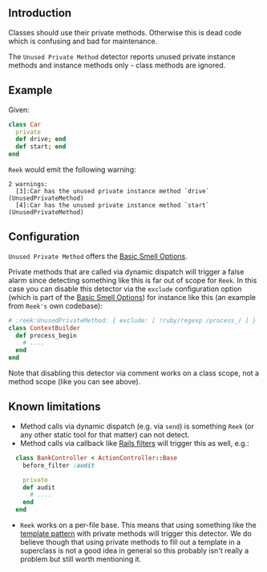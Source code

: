 ## Introduction

Classes should use their private methods. Otherwise this is dead
code which is confusing and bad for maintenance.

The `Unused Private Method` detector reports unused private instance
methods and instance methods only - class methods are ignored.

## Example

Given:

```Ruby
class Car
  private
  def drive; end
  def start; end
end
```

`Reek` would emit the following warning:

```
2 warnings:
  [3]:Car has the unused private instance method `drive` (UnusedPrivateMethod)
  [4]:Car has the unused private instance method `start` (UnusedPrivateMethod)
```

## Configuration

`Unused Private Method` offers the [Basic Smell Options](Basic-Smell-Options.md).

Private methods that are called via dynamic dispatch
will trigger a false alarm since detecting something like this is far out of
scope for `Reek`. In this case you can disable this detector via the `exclude`
configuration option (which is part of the [Basic Smell Options](Basic-Smell-Options.md))
for instance like this (an example from `Reek's` own codebase):

```Ruby
# :reek:UnusedPrivateMethod: { exclude: [ !ruby/regexp /process_/ ] }
class ContextBuilder
  def process_begin
    # ....
  end
end
```

Note that disabling this detector via comment works on a class scope, not
a method scope (like you can see above).

## Known limitations

* Method calls via dynamic dispatch (e.g. via `send`) is something `Reek` (or any other
  static tool for that matter) can not detect.
* Method calls via callback like [Rails filters](http://guides.rubyonrails.org/action_controller_overview.html#filters)
  will trigger this as well, e.g.:

```Ruby
  class BankController < ActionController::Base
    before_filter :audit

    private
    def audit
      # ....
    end
  end
```
* `Reek` works on a per-file base. This means that using something like the [template pattern](https://en.wikipedia.org/wiki/Template_method_pattern)
  with private methods will trigger this detector.
  We do believe though that using private methods to fill out a template in a
  superclass is not a good idea in general so this probably isn't really a problem
  but still worth mentioning it.


